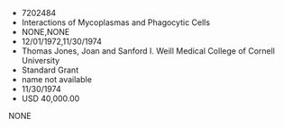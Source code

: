* 7202484
* Interactions of Mycoplasmas and Phagocytic Cells
* NONE,NONE
* 12/01/1972,11/30/1974
* Thomas Jones, Joan and Sanford I. Weill Medical College of Cornell University
* Standard Grant
*   name not available
* 11/30/1974
* USD 40,000.00

NONE